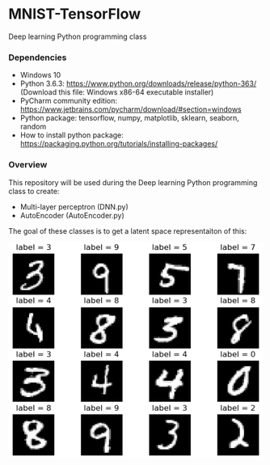 # MNIST-TensorFlow

Deep learning Python programming class

### Dependencies

- Windows 10
- Python 3.6.3: https://www.python.org/downloads/release/python-363/ (Download this file: Windows x86-64 executable installer)
- PyCharm community edition: https://www.jetbrains.com/pycharm/download/#section=windows
- Python package: tensorflow, numpy, matplotlib, sklearn, seaborn, random
- How to install python package: https://packaging.python.org/tutorials/installing-packages/

### Overview

This repository will be used during the Deep learning Python programming class to create:

- Multi-layer perceptron (DNN.py)
- AutoEncoder (AutoEncoder.py)

The goal of these classes is to get a latent space representaiton of this:

![alt text](Images/MNIST.PNG "MNIST example")
